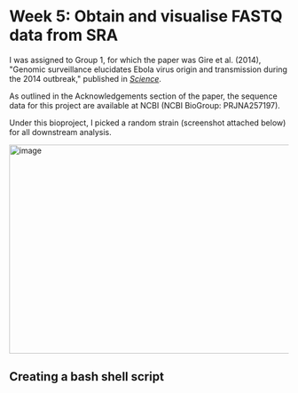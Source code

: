 # Week 5: Obtain and visualise FASTQ data from SRA

I was assigned to Group 1, for which the paper was Gire et al. (2014), "Genomic surveillance elucidates Ebola virus origin and transmission during the 2014 outbreak," published in  [_Science_](https://doi.org/10.1126/science.1259657).

As outlined in the Acknowledgements section of the paper, the sequence data for this project are available at NCBI (NCBI BioGroup: PRJNA257197).

Under this bioproject, I picked a random strain (screenshot attached below) for all downstream analysis. 

<img width="851" height="376" alt="image" src="https://github.com/user-attachments/assets/3242743f-b2b3-488f-9a34-99af7521872f" />

## Creating a bash shell script 
